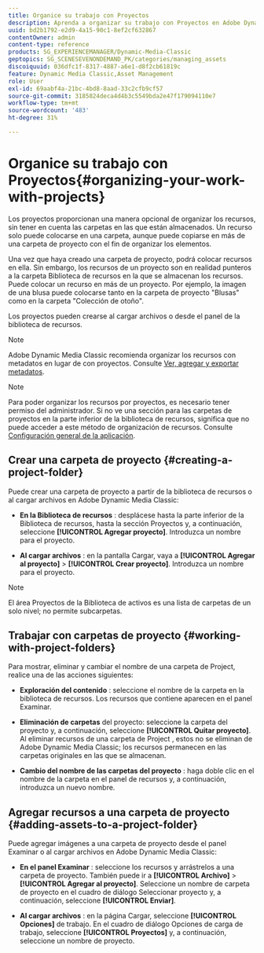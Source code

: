 ```yaml
---
title: Organice su trabajo con Proyectos
description: Aprenda a organizar su trabajo con Proyectos en Adobe Dynamic Media Classic.
uuid: bd2b1792-e2d9-4a15-90c1-8ef2cf632867
contentOwner: admin
content-type: reference
products: SG_EXPERIENCEMANAGER/Dynamic-Media-Classic
geptopics: SG_SCENESEVENONDEMAND_PK/categories/managing_assets
discoiquuid: 036dfc1f-8317-4887-a6e1-d8f2cb61819c
feature: Dynamic Media Classic,Asset Management
role: User
exl-id: 69aabf4a-21bc-4bd8-8aad-33c2cfb9cf57
source-git-commit: 3185824deca4d4b3c5549bda2e47f179094110e7
workflow-type: tm+mt
source-wordcount: '483'
ht-degree: 31%

---
```


# Organice su trabajo con Proyectos{#organizing-your-work-with-projects}

Los proyectos proporcionan una manera opcional de organizar los recursos, sin tener en cuenta las carpetas en las que están almacenados. Un recurso solo puede colocarse en una carpeta, aunque puede copiarse en más de una carpeta de proyecto con el fin de organizar los elementos.

Una vez que haya creado una carpeta de proyecto, podrá colocar recursos en ella. Sin embargo, los recursos de un proyecto son en realidad punteros a la carpeta Biblioteca de recursos en la que se almacenan los recursos. Puede colocar un recurso en más de un proyecto. Por ejemplo, la imagen de una blusa puede colocarse tanto en la carpeta de proyecto &quot;Blusas&quot; como en la carpeta &quot;Colección de otoño&quot;.

Los proyectos pueden crearse al cargar archivos o desde el panel de la biblioteca de recursos.

>[!NOTE]
>
>Adobe Dynamic Media Classic recomienda organizar los recursos con metadatos en lugar de con proyectos. Consulte [Ver, agregar y exportar metadatos](viewing-adding-exporting-metadata.md).

>[!NOTE]
>
>Para poder organizar los recursos por proyectos, es necesario tener permiso del administrador. Si no ve una sección para las carpetas de proyectos en la parte inferior de la biblioteca de recursos, significa que no puede acceder a este método de organización de recursos. Consulte [Configuración general de la aplicación](application-setup.md#general-settings).

## Crear una carpeta de proyecto {#creating-a-project-folder}

Puede crear una carpeta de proyecto a partir de la biblioteca de recursos o al cargar archivos en Adobe Dynamic Media Classic:

* **En la Biblioteca de recursos** : desplácese hasta la parte inferior de la Biblioteca de recursos, hasta la sección Proyectos y, a continuación, seleccione  **[!UICONTROL Agregar proyecto]**. Introduzca un nombre para el proyecto.

* **Al cargar archivos** : en la pantalla Cargar, vaya a  **[!UICONTROL Agregar al proyecto]**  >  **[!UICONTROL Crear proyecto]**. Introduzca un nombre para el proyecto.

>[!NOTE]
>
>El área Proyectos de la Biblioteca de activos es una lista de carpetas de un solo nivel; no permite subcarpetas.

## Trabajar con carpetas de proyecto {#working-with-project-folders}

Para mostrar, eliminar y cambiar el nombre de una carpeta de Project, realice una de las acciones siguientes:

* **Exploración del contenido** : seleccione el nombre de la carpeta en la biblioteca de recursos. Los recursos que contiene aparecen en el panel Examinar.

* **Eliminación de carpetas**  del proyecto: seleccione la carpeta del proyecto y, a continuación, seleccione  **[!UICONTROL Quitar proyecto]**. Al eliminar recursos de una carpeta de Project , estos no se eliminan de Adobe Dynamic Media Classic; los recursos permanecen en las carpetas originales en las que se almacenan.

* **Cambio del nombre de las carpetas del proyecto** : haga doble clic en el nombre de la carpeta en el panel de recursos y, a continuación, introduzca un nuevo nombre.

## Agregar recursos a una carpeta de proyecto {#adding-assets-to-a-project-folder}

Puede agregar imágenes a una carpeta de proyecto desde el panel Examinar o al cargar archivos en Adobe Dynamic Media Classic:

* **En el panel Examinar** : seleccione los recursos y arrástrelos a una carpeta de proyecto. También puede ir a **[!UICONTROL Archivo]** > **[!UICONTROL Agregar al proyecto]**. Seleccione un nombre de carpeta de proyecto en el cuadro de diálogo Seleccionar proyecto y, a continuación, seleccione **[!UICONTROL Enviar]**.

* **Al cargar archivos** : en la página Cargar, seleccione  **[!UICONTROL Opciones]** de trabajo. En el cuadro de diálogo Opciones de carga de trabajo, seleccione **[!UICONTROL Proyectos]** y, a continuación, seleccione un nombre de proyecto.
